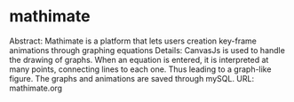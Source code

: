 # mathimate
Abstract: Mathimate is a platform that lets users creation key-frame animations through graphing equations
Details:
CanvasJs is used to handle the drawing of graphs. 
When an equation is entered, it is interpreted at many points, connecting lines to each one. Thus leading to a graph-like figure.
The graphs and animations are saved through mySQL.
URL: mathimate.org
